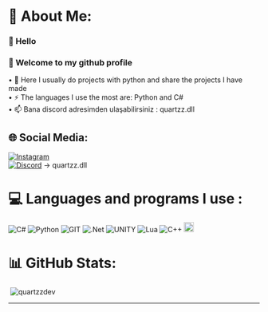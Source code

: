# 💫 About Me:

### 👋 Hello                
### 👋 Welcome to my github profile             

• 🔭 Here I usually do projects with python and share the projects I have made<br>• ⚡ The languages ​​I use the most are: Python and C#  <br>• 📫 Bana discord adresimden ulaşabilirsiniz : quartzz.dll


## 🌐 Social Media:
[![Instagram](https://img.shields.io/badge/Instagram-%23E4405F.svg?logo=Instagram&logoColor=white)](https://instagram.com/ozcnegehan)                
[![Discord](https://img.shields.io/badge/Discord-%237289DA.svg?logo=discord&logoColor=white)](https://discord.gg/quartzz.dll) -> quartzz.dll         


# 💻 Languages ​​and programs I use :
![C#](https://img.shields.io/badge/c%23-%23239120.svg?style=flat&logo=c-sharp&logoColor=white) ![Python](https://img.shields.io/badge/python-3670A0?style=flat&logo=python&logoColor=ffdd54) ![GIT](https://img.shields.io/badge/Git-fc6d26?style=flat&logo=git&logoColor=white) ![.Net](https://img.shields.io/badge/.NET-5C2D91?style=flat&logo=.net&logoColor=white) ![UNITY](https://img.shields.io/badge/Unity-%2320232a.svg?style=flat&logo=unity&logoColor=white) ![Lua](https://img.shields.io/badge/lua-%232C2D72.svg?style=flat&logo=lua&logoColor=white) ![C++](https://img.shields.io/badge/c++-%2300599C.svg?style=flat&logo=c%2B%2B&logoColor=white)      <img src="https://github.com/yurijserrano/Github-Profile-Readme-Logos/raw/master/text%20editors/vscode.svg" alt="VS Code with Lua" width="20" height="20">



# 📊 GitHub Stats:
<p>&nbsp;<img align="center" src="https://github-readme-stats.vercel.app/api?username=quartzzdev&show_icons=true&theme=radical&title_color=ed02da&text_color=09c5d6&cache_seconds=1800&locale=en" alt="quartzzdev" /></p>

-------------------------







